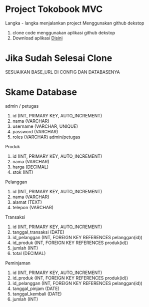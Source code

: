 # Project Tokobook MVC
Langka - langka menjalankan project Menggunakan github dekstop
1. clone code menggunakan aplikasi github dekstop
2. Download aplikasi [Disini](https://desktop.github.com/)


# Jika Sudah Selesai Clone
SESUAIKAN BASE_URL DI CONFIG DAN DATABASENYA

# Skame Database
admin / petugas
1. id (INT, PRIMARY KEY, AUTO_INCREMENT)
2. nama (VARCHAR)
3. username (VARCHAR, UNIQUE)
4. password (VARCHAR)
5. roles (VARCHAR) admin/petugas

Produk
1. id (INT, PRIMARY KEY, AUTO_INCREMENT)
2. nama (VARCHAR)
3. harga (DECIMAL)
4. stok (INT)

Pelanggan
1. id (INT, PRIMARY KEY, AUTO_INCREMENT)
2. nama (VARCHAR)
3. alamat (TEXT)
4. telepon (VARCHAR)

Transaksi
1. id (INT, PRIMARY KEY, AUTO_INCREMENT)
2. tanggal_transaksi (DATE)
3. id_pelanggan (INT, FOREIGN KEY REFERENCES pelanggan(id))
4. id_produk (INT, FOREIGN KEY REFERENCES produk(id))
5. jumlah (INT)
6. total (DECIMAL)

Peminjaman
1. id (INT, PRIMARY KEY, AUTO_INCREMENT)
2. id_produk (INT, FOREIGN KEY REFERENCES produk(id))
3. id_pelanggan (INT, FOREIGN KEY REFERENCES pelanggan(id))
4. tanggal_pinjam (DATE)
5. tanggal_kembali (DATE)
6. jumlah (INT)
